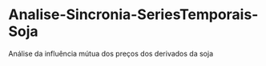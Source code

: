 # Analise-Sincronia-SeriesTemporais-Soja
 Análise da influência mútua dos preços dos derivados da soja
